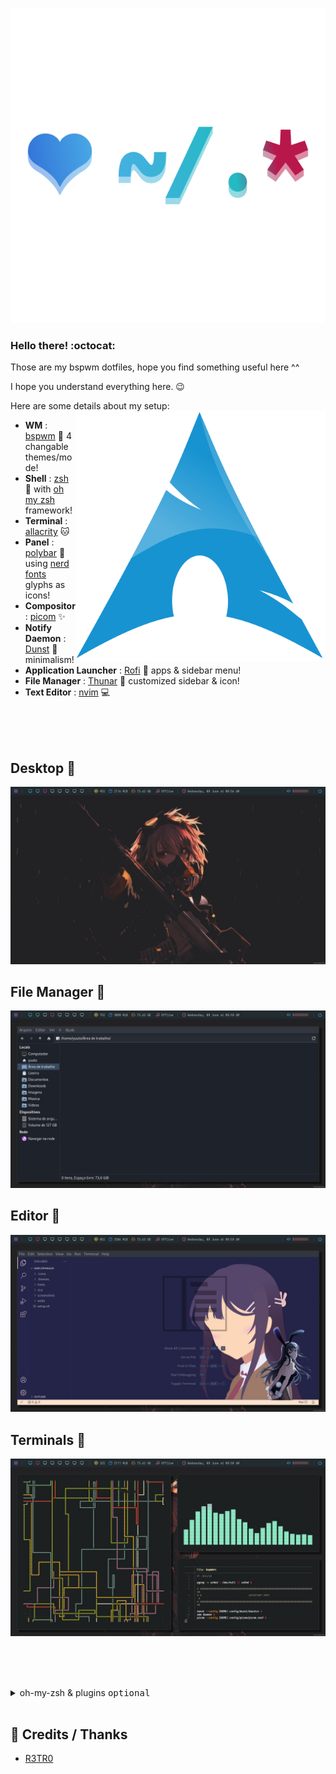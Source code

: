 ![alt text](screenshots/dotfiles.svg)

### Hello there! :octocat:

Those are my bspwm dotfiles, hope you find something useful here ^^

I hope you understand everything here. :wink:

Here are some details about my setup:
<a href="https://youtu.be/_PTp5mh5_vQ"><img src="screenshots/arch.png" alt="" align="right" width="400px"></a>
- **WM**                           : [bspwm](https://github.com/baskerville/bspwm) :art: 4 changable themes/mode!
- **Shell**                        : [zsh](https://wiki.archlinux.org/index.php/zsh) :shell: with [oh my zsh](https://github.com/ohmyzsh/ohmyzsh) framework!
- **Terminal**                     : [allacrity](https://github.com/alacritty/alacritty) :cat:
- **Panel**                        : [polybar](https://github.com/polybar/polybar) :shaved_ice: using [nerd fonts](https://github.com/ryanoasis/nerd-fonts) glyphs as icons!
- **Compositor**                   : [picom](https://github.com/chjj/compton) :sparkles:
- **Notify Daemon**                : [Dunst](https://wiki.archlinux.org/index.php/Dunst) :leaves: minimalism!
- **Application Launcher**         : [Rofi](https://github.com/davatorium/rofi) :rocket: apps & sidebar menu!
- **File Manager**                 : [Thunar](https://wiki.archlinux.org/index.php/Thunar) :bookmark: customized sidebar & icon!
- **Text Editor**                  : [nvim](https://github.com/neovim/neovim) :computer:

<br/><br/><br/>

## Desktop 🍁
![desktop](/screenshots/desktop.jpeg)

## File Manager 🌸
![filemanager](/screenshots/filemanager.jpeg)

## Editor 🌴
![neofetch](/screenshots/code.jpeg)

## Terminals 🌊
![terminal](/screenshots/terms.jpeg)

<br/><br/><br/>

<details>
<summary>oh-my-zsh & plugins <kbd>optional</kbd></summary>
  
   ```sh
   sudo apt install zsh &&
   chsh -s $(command -v zsh) &&
   sh -c "$(curl -fsSL https://raw.githubusercontent.com/ohmyzsh/ohmyzsh/master/tools/install.sh)" &&
   git clone https://github.com/zsh-users/zsh-syntax-highlighting.git ${ZSH_CUSTOM:-~/.oh-my-zsh/custom}/plugins/zsh-syntax-highlighting &&
   git clone https://github.com/zsh-users/zsh-autosuggestions.git ${ZSH_CUSTOM:-~/.oh-my-zsh/custom}/plugins/zsh-autosuggestions &&
   git clone https://github.com/zsh-users/zsh-completions.git ${ZSH_CUSTOM:=~/.oh-my-zsh/custom}/plugins/zsh-completions
   ```
    
  </details>
  <br>
  
  ## :confetti_ball:  Credits / Thanks
  - [R3TR0](https://https://github.com/R3tr074)

